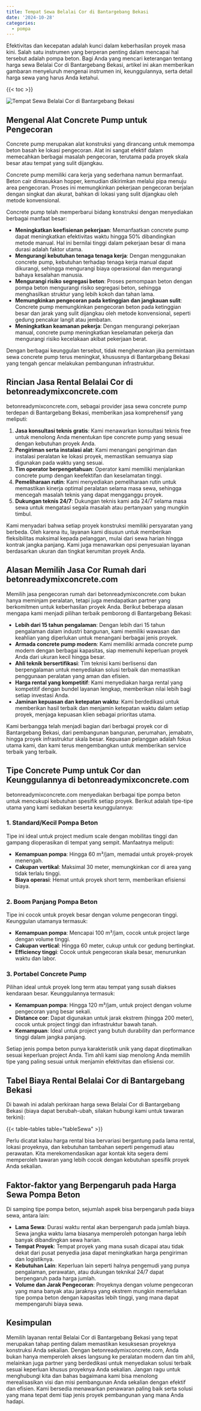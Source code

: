 ```yaml
---
title: Tempat Sewa Belalai Cor di Bantargebang Bekasi
date: '2024-10-28'
categories:
  - pompa
---
```


Efektivitas dan kecepatan adalah kunci dalam keberhasilan proyek masa kini. Salah satu instrumen yang berperan penting dalam mencapai hal tersebut adalah pompa beton. Bagi Anda yang mencari keterangan tentang harga sewa Belalai Cor di Bantargebang Bekasi, artikel ini akan memberikan gambaran menyeluruh mengenai instrumen ini, keunggulannya, serta detail harga sewa yang harus Anda ketahui.

{{< toc >}}

![Tempat Sewa Belalai Cor di Bantargebang Bekasi](https://betoncor8.github.io/pump/concrete-pump%20(6).png)

## Mengenal Alat Concrete Pump untuk Pengecoran

Concrete pump merupakan alat konstruksi yang dirancang untuk memompa beton basah ke lokasi pengecoran. Alat ini sangat efektif dalam memecahkan berbagai masalah pengecoran, terutama pada proyek skala besar atau tempat yang sulit dijangkau.

Concrete pump memiliki cara kerja yang sederhana namun bermanfaat. Beton cair dimasukkan hopper, kemudian dikirimkan melalui pipa menuju area pengecoran. Proses ini memungkinkan pekerjaan pengecoran berjalan dengan singkat dan akurat, bahkan di lokasi yang sulit dijangkau oleh metode konvensional.

Concrete pump telah memperbarui bidang konstruksi dengan menyediakan berbagai manfaat besar:

- **Meningkatkan keefisienan pekerjaan**: Memanfaatkan concrete pump dapat meningkatkan efektivitas waktu hingga 50% dibandingkan metode manual. Hal ini bernilai tinggi dalam pekerjaan besar di mana durasi adalah faktor utama.
- **Mengurangi kebutuhan tenaga tenaga kerja**: Dengan menggunakan concrete pump, kebutuhan terhadap tenaga kerja manual dapat dikurangi, sehingga mengurangi biaya operasional dan mengurangi bahaya kesalahan manusia.
- **Mengurangi risiko segregasi beton**: Proses pemompaan beton dengan pompa beton mengurangi risiko segregasi beton, sehingga menghasilkan struktur yang lebih kokoh dan tahan lama.
- **Memungkinkan pengecoran pada ketinggian dan jangkauan sulit**: Concrete pump memungkinkan pengecoran beton pada ketinggian besar dan jarak yang sulit dijangkau oleh metode konvensional, seperti gedung pencakar langit atau jembatan.
- **Meningkatkan keamanan pekerja**: Dengan mengurangi pekerjaan manual, concrete pump meningkatkan keselamatan pekerja dan mengurangi risiko kecelakaan akibat pekerjaan berat.

Dengan berbagai keunggulan tersebut, tidak mengherankan jika permintaan sewa concrete pump terus meningkat, khususnya di Bantargebang Bekasi yang tengah gencar melakukan pembangunan infrastruktur.

## Rincian Jasa Rental Belalai Cor di betonreadymixconcrete.com

betonreadymixconcrete.com, sebagai provider jasa sewa concrete pump terdepan di Bantargebang Bekasi, memberikan jasa komprehensif yang meliputi:

1. **Jasa konsultasi teknis gratis**: Kami menawarkan konsultasi teknis free untuk menolong Anda menentukan tipe concrete pump yang sesuai dengan kebutuhan proyek Anda.
2. **Pengiriman serta instalasi alat**: Kami menangani pengiriman dan instalasi peralatan ke lokasi proyek, memastikan semuanya siap digunakan pada waktu yang sesuai.
3. **Tim operator berpengetahuan**: Operator kami memiliki menjalankan concrete pump dengan keefektifan dan keselamatan tinggi.
4. **Pemeliharaan rutin**: Kami menyediakan pemeliharaan rutin untuk memastikan kinerja optimal peralatan selama masa sewa, sehingga mencegah masalah teknis yang dapat mengganggu proyek.
5. **Dukungan teknis 24/7**: Dukungan teknis kami ada 24/7 selama masa sewa untuk mengatasi segala masalah atau pertanyaan yang mungkin timbul.

Kami menyadari bahwa setiap proyek konstruksi memiliki persyaratan yang berbeda. Oleh karena itu, layanan kami disusun untuk memberikan fleksibilitas maksimal kepada pelanggan, mulai dari sewa harian hingga kontrak jangka panjang. Kami juga menawarkan opsi penyesuaian layanan berdasarkan ukuran dan tingkat kerumitan proyek Anda.

## Alasan Memilih Jasa Cor Rumah dari betonreadymixconcrete.com

Memilih jasa pengecoran rumah dari betonreadymixconcrete.com bukan hanya meminjam peralatan, tetapi juga mendapatkan partner yang berkomitmen untuk keberhasilan proyek Anda. Berikut beberapa alasan mengapa kami menjadi pilihan terbaik pemborong di Bantargebang Bekasi:

- **Lebih dari 15 tahun pengalaman**: Dengan lebih dari 15 tahun pengalaman dalam industri bangunan, kami memiliki wawasan dan keahlian yang diperlukan untuk menangani berbagai jenis proyek.
- **Armada concrete pump modern**: Kami memiliki armada concrete pump modern dengan berbagai kapasitas, siap memenuhi keperluan proyek Anda dari ukuran kecil hingga besar.
- **Ahli teknik bersertifikasi**: Tim teknisi kami berlisensi dan berpengalaman untuk menyediakan solusi terbaik dan memastikan penggunaan peralatan yang aman dan efisien.
- **Harga rental yang kompetitif**: Kami menyediakan harga rental yang kompetitif dengan bundel layanan lengkap, memberikan nilai lebih bagi setiap investasi Anda.
- **Jaminan kepuasan dan ketepatan waktu**: Kami berdedikasi untuk memberikan hasil terbaik dan menjamin ketepatan waktu dalam setiap proyek, menjaga kepuasan klien sebagai prioritas utama.

Kami berbangga telah menjadi bagian dari berbagai proyek cor di Bantargebang Bekasi, dari pembangunan bangunan, perumahan, jemabatn, hingga proyek infrastruktur skala besar. Kepuasan pelanggan adalah fokus utama kami, dan kami terus mengembangkan untuk memberikan service terbaik yang terbaik.

## Tipe Concrete Pump untuk Cor dan Keunggulannya di betonreadymixconcrete.com

betonreadymixconcrete.com menyediakan berbagai tipe pompa beton untuk mencukupi kebutuhan spesifik setiap proyek. Berikut adalah tipe-tipe utama yang kami sediakan beserta keunggulannya:

### 1\. Standard/Kecil Pompa Beton

Tipe ini ideal untuk project medium scale dengan mobilitas tinggi dan gampang dioperasikan di tempat yang sempit. Manfaatnya meliputi:

- **Kemampuan pompa**: Hingga 60 m³/jam, memadai untuk proyek-proyek menengah.
- **Cakupan vertikal**: Maksimal 30 meter, memungkinkan cor di area yang tidak terlalu tinggi.
- **Biaya operasi**: Hemat untuk proyek short term, memberikan efisiensi biaya.

### 2\. Boom Panjang Pompa Beton

Tipe ini cocok untuk proyek besar dengan volume pengecoran tinggi. Keunggulan utamanya termasuk:

- **Kemampuan pompa**: Mencapai 100 m³/jam, cocok untuk project large dengan volume tinggi.
- **Cakupan vertical**: Hingga 60 meter, cukup untuk cor gedung bertingkat.
- **Efficiency tinggi**: Cocok untuk pengecoran skala besar, menurunkan waktu dan labor.

### 3\. Portabel Concrete Pump

Pilihan ideal untuk proyek long term atau tempat yang susah diakses kendaraan besar. Keunggulannya termasuk:

- **Kemampuan pompa**: Hingga 120 m³/jam, untuk project dengan volume pengecoran yang besar sekali.
- **Distance cor**: Dapat digunakan untuk jarak ekstrem (hingga 200 meter), cocok untuk project tinggi dan infrastruktur bawah tanah.
- **Kemampuan**: Ideal untuk project yang butuh durability dan performance tinggi dalam jangka panjang.

Setiap jenis pompa beton punya karakteristik unik yang dapat dioptimalkan sesuai keperluan project Anda. Tim ahli kami siap menolong Anda memilih tipe yang paling sesuai untuk menjamin efektivitas dan efisiensi cor.

## Tabel Biaya Rental Belalai Cor di Bantargebang Bekasi

Di bawah ini adalah perkiraan harga sewa Belalai Cor di Bantargebang Bekasi (biaya dapat berubah-ubah, silakan hubungi kami untuk tawaran terkini):

{{< table-tables table="tableSewa" >}}

Perlu dicatat kalau harga rental bisa bervariasi bergantung pada lama rental, lokasi proyeknya, dan kebutuhan tambahan seperti pengemudi atau perawatan. Kita merekomendasikan agar kontak kita segera demi memperoleh tawaran yang lebih cocok dengan kebutuhan spesifik proyek Anda sekalian.

## Faktor-faktor yang Berpengaruh pada Harga Sewa Pompa Beton

Di samping tipe pompa beton, sejumlah aspek bisa berpengaruh pada biaya sewa, antara lain:

- **Lama Sewa**: Durasi waktu rental akan berpengaruh pada jumlah biaya. Sewa jangka waktu lama biasanya memperoleh potongan harga lebih banyak dibandingkan sewa harian.
- **Tempat Proyek**: Tempat proyek yang mana susah dicapai atau tidak dekat dari pusat penyedia jasa dapat meningkatkan harga pengiriman dan logistiknya.
- **Kebutuhan Lain**: Keperluan lain seperti halnya pengemudi yang punya pengalaman, perawatan, atau dukungan teknikal 24/7 dapat berpengaruh pada harga jumlah.
- **Volume dan Jarak Pengecoran**: Proyeknya dengan volume pengecoran yang mana banyak atau jaraknya yang ekstrem mungkin memerlukan tipe pompa beton dengan kapasitas lebih tinggi, yang mana dapat mempengaruhi biaya sewa.

## Kesimpulan

Memilih layanan rental Belalai Cor di Bantargebang Bekasi yang tepat merupakan tahap penting dalam memastikan kesuksesan proyeknya konstruksi Anda sekalian. Dengan betonreadymixconcrete.com, Anda bukan hanya memperoleh akses langsung ke peralatan modern dan tim ahli, melainkan juga partner yang berdedikasi untuk menyediakan solusi terbaik sesuai keperluan khusus proyeknya Anda sekalian. Jangan ragu untuk menghubungi kita dan bahas bagaimana kami bisa menolong merealisasikan visi dan misi pembangunan Anda sekalian dengan efektif dan efisien. Kami bersedia menawarkan penawaran paling baik serta solusi yang mana tepat demi tiap jenis proyek pembangunan yang mana Anda hadapi.
